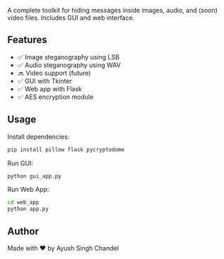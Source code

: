 A complete toolkit for hiding messages inside images, audio, and (soon) video files. Includes GUI and web interface.

## Features
- ✅ Image steganography using LSB
- ✅ Audio steganography using WAV
- 🔜 Video support (future)
- ✅ GUI with Tkinter
- ✅ Web app with Flask
- ✅ AES encryption module

## Usage
Install dependencies:
```bash
pip install pillow flask pycryptodome
```

Run GUI:
```bash
python gui_app.py
```

Run Web App:
```bash
cd web_app
python app.py
```

## Author
Made with ❤️ by Ayush Singh Chandel
